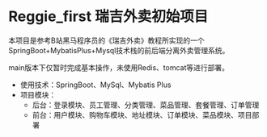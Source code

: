 # Reggie_first 瑞吉外卖初始项目
本项目是参考B站黑马程序员的《瑞吉外卖》教程所实现的一个SpringBoot+MybatisPlus+Mysql技术栈的前后端分离外卖管理系统。

main版本下仅暂时完成基本操作，未使用Redis、tomcat等进行部署。

* 使用技术：SpringBoot、MySql、Mybatis Plus
* 项目模块：
  * 后台：登录模块、员工管理、分类管理、菜品管理、套餐管理、订单管理
  * 前台：用户模块、购物车模块、地址模块、订单模块、菜品模块、项目部署
